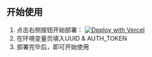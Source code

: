 ## 开始使用

1. 点击右侧按钮开始部署：
   [![Deploy with Vercel](https://vercel.com/button)](https://vercel.com/new/clone?repository-url=https%3a%2f%2fgithub.com%2fSMNETSTUDIO%2fGetMerlin2Api&env=UUID&env=AUTH_TOKEN&project-name=getmerlin2api&repository-name=getmerlin2api)
2. 在环境变量页填入UUID & AUTH_TOKEN
3. 部署完毕后，即可开始使用
